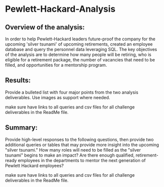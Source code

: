 # Pewlett-Hackard-Analysis


## Overview of the analysis: 

In order to help Pewlett-Hackard leaders future-proof the company for the upcoming 'silver tsunami' of upcoming retirements, created an employee database and query the personnel data leveraging SQL.  The key objectives of the analysis are to determine how many people will be retiring, who is eligible for a retirement package, the number of vacancies that need to be filled, and opportunities for a mentorship program.


## Results: 

Provide a bulleted list with four major points from the two analysis deliverables. Use images as support where needed.

make sure have links to all queries and csv files for all challenge deliverables in the ReadMe file.

## Summary: 
Provide high-level responses to the following questions, then provide two additional queries or tables that may provide more insight into the upcoming "silver tsunami."
How many roles will need to be filled as the "silver tsunami" begins to make an impact?
Are there enough qualified, retirement-ready employees in the departments to mentor the next generation of Pewlett Hackard employees?


make sure have links to all queries and csv files for all challenge deliverables in the ReadMe file.
